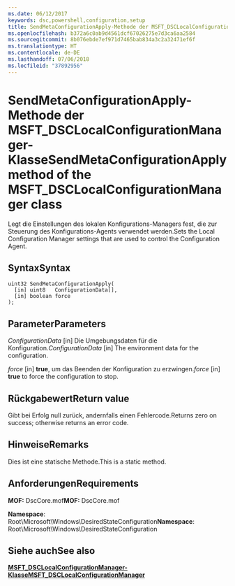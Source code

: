 ```yaml
---
ms.date: 06/12/2017
keywords: dsc,powershell,configuration,setup
title: SendMetaConfigurationApply-Methode der MSFT_DSCLocalConfigurationManager-Klasse
ms.openlocfilehash: b372a6c0ab9d4561dcf67026275e7d3ca6aa2584
ms.sourcegitcommit: 8b076ebde7ef971d7465bab834a3c2a32471ef6f
ms.translationtype: HT
ms.contentlocale: de-DE
ms.lasthandoff: 07/06/2018
ms.locfileid: "37892956"
---
```

# <a name="sendmetaconfigurationapply-method-of-the-msftdsclocalconfigurationmanager-class"></a><span data-ttu-id="af82e-103">SendMetaConfigurationApply-Methode der MSFT_DSCLocalConfigurationManager-Klasse</span><span class="sxs-lookup"><span data-stu-id="af82e-103">SendMetaConfigurationApply method of the MSFT_DSCLocalConfigurationManager class</span></span>

<span data-ttu-id="af82e-104">Legt die Einstellungen des lokalen Konfigurations-Managers fest, die zur Steuerung des Konfigurations-Agents verwendet werden.</span><span class="sxs-lookup"><span data-stu-id="af82e-104">Sets the Local Configuration Manager settings that are used to control the Configuration Agent.</span></span>

## <a name="syntax"></a><span data-ttu-id="af82e-105">Syntax</span><span class="sxs-lookup"><span data-stu-id="af82e-105">Syntax</span></span>

```mof
uint32 SendMetaConfigurationApply(
  [in] uint8   ConfigurationData[],
  [in] boolean force
);
```

## <a name="parameters"></a><span data-ttu-id="af82e-106">Parameter</span><span class="sxs-lookup"><span data-stu-id="af82e-106">Parameters</span></span>

<span data-ttu-id="af82e-107">*ConfigurationData* \[in\] Die Umgebungsdaten für die Konfiguration.</span><span class="sxs-lookup"><span data-stu-id="af82e-107">*ConfigurationData* \[in\] The environment data for the configuration.</span></span>

<span data-ttu-id="af82e-108">*force* \[in\] **true**, um das Beenden der Konfiguration zu erzwingen.</span><span class="sxs-lookup"><span data-stu-id="af82e-108">*force* \[in\] **true** to force the configuration to stop.</span></span>

## <a name="return-value"></a><span data-ttu-id="af82e-109">Rückgabewert</span><span class="sxs-lookup"><span data-stu-id="af82e-109">Return value</span></span>

<span data-ttu-id="af82e-110">Gibt bei Erfolg null zurück, andernfalls einen Fehlercode.</span><span class="sxs-lookup"><span data-stu-id="af82e-110">Returns zero on success; otherwise returns an error code.</span></span>

## <a name="remarks"></a><span data-ttu-id="af82e-111">Hinweise</span><span class="sxs-lookup"><span data-stu-id="af82e-111">Remarks</span></span>

<span data-ttu-id="af82e-112">Dies ist eine statische Methode.</span><span class="sxs-lookup"><span data-stu-id="af82e-112">This is a static method.</span></span>

## <a name="requirements"></a><span data-ttu-id="af82e-113">Anforderungen</span><span class="sxs-lookup"><span data-stu-id="af82e-113">Requirements</span></span>

<span data-ttu-id="af82e-114">**MOF:** DscCore.mof</span><span class="sxs-lookup"><span data-stu-id="af82e-114">**MOF:** DscCore.mof</span></span>

<span data-ttu-id="af82e-115">**Namespace**: Root\Microsoft\Windows\DesiredStateConfiguration</span><span class="sxs-lookup"><span data-stu-id="af82e-115">**Namespace**: Root\Microsoft\Windows\DesiredStateConfiguration</span></span>

## <a name="see-also"></a><span data-ttu-id="af82e-116">Siehe auch</span><span class="sxs-lookup"><span data-stu-id="af82e-116">See also</span></span>

[<span data-ttu-id="af82e-117">**MSFT_DSCLocalConfigurationManager-Klasse**</span><span class="sxs-lookup"><span data-stu-id="af82e-117">**MSFT_DSCLocalConfigurationManager**</span></span>](msft-dsclocalconfigurationmanager.md)